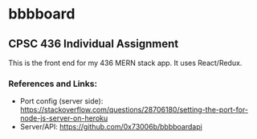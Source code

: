 # bbbboard

## CPSC 436 Individual Assignment

This is the front end for my 436 MERN stack app. It uses React/Redux.

### References and Links:
  * Port config (server side): https://stackoverflow.com/questions/28706180/setting-the-port-for-node-js-server-on-heroku
  * Server/API: https://github.com/0x73006b/bbbboardapi
